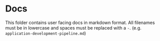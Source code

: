 # Docs

This folder contains user facing docs in markdown format. All filenames must be in lowercase and spaces must be replaced with a ```-```. (e.g. ```application-development-pipeline.md```)